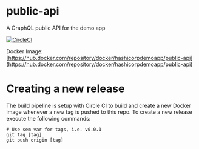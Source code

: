 # public-api

A GraphQL public API for the demo app

[![CircleCI](https://circleci.com/gh/hashicorp-demoapp/public-api.svg?style=svg)](https://circleci.com/gh/hashicorp-demoapp/public-api)  

Docker Image: [https://hub.docker.com/repository/docker/hashicorpdemoapp/public-api](https://hub.docker.com/repository/docker/hashicorpdemoapp/public-api)

# Creating a new release
The build pipeline is setup with Circle CI to build and create a new Docker image whenever a new tag is pushed to this repo. To create a new release execute the following commands:

```shell
# Use sem var for tags, i.e. v0.0.1
git tag [tag]
git push origin [tag]
```
